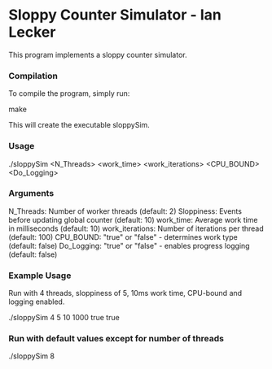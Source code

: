 # Sloppy Counter Simulator - Ian Lecker
This program implements a sloppy counter simulator.

### Compilation
To compile the program, simply run:

make

This will create the executable sloppySim.

### Usage
./sloppySim <N_Threads> <Sloppiness> <work_time> <work_iterations> <CPU_BOUND> <Do_Logging>

### Arguments
N_Threads: Number of worker threads (default: 2)
Sloppiness: Events before updating global counter (default: 10)
work_time: Average work time in milliseconds (default: 10)
work_iterations: Number of iterations per thread (default: 100)
CPU_BOUND: "true" or "false" - determines work type (default: false)
Do_Logging: "true" or "false" - enables progress logging (default: false)

### Example Usage
Run with 4 threads, sloppiness of 5, 10ms work time, CPU-bound and logging enabled.

./sloppySim 4 5 10 1000 true true

### Run with default values except for number of threads
./sloppySim 8